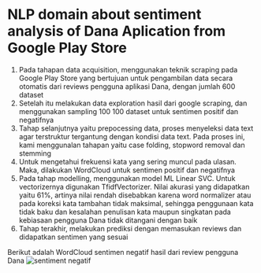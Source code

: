 # NLP domain about sentiment analysis of Dana Aplication from Google Play Store

1. Pada tahapan data acquisition, menggunakan teknik scraping pada Google Play Store yang bertujuan untuk pengambilan data secara otomatis dari reviews pengguna aplikasi Dana, dengan jumlah 600 dataset
2. Setelah itu melakukan data exploration hasil dari google scraping, dan menggunakan sampling 100 100 dataset untuk sentimen positif dan negatifnya
3. Tahap selanjutnya yaitu prepocessing data, proses menyeleksi data text agar terstruktur tergantung dengan kondisi data text. Pada proses ini, kami menggunalan tahapan yaitu case folding, stopword removal dan stemming
4. Untuk mengetahui frekuensi kata yang sering muncul pada ulasan. Maka, dilakukan WordCloud untuk sentimen positif dan negatifnya
5. Pada tahap modelling, menggunakan model ML Linear SVC. Untuk vectorizernya digunakan TfidfVectorizer. Nilai akurasi yang didapatkan yaitu 61%, artinya nilai rendah disebabkan karena word normalizer atau pada koreksi kata tambahan tidak maksimal, sehingga penggunaan kata tidak baku dan kesalahan penulisan kata maupun singkatan pada kebiasaan pengguna Dana tidak ditangani dengan baik
6. Tahap terakhir, melakukan prediksi dengan memasukan reviews dan didapatkan sentimen yang sesuai

Berikut adalah WordCloud sentimen negatif hasil dari review pengguna Dana
![sentiment negatif](https://user-images.githubusercontent.com/96588066/176737418-63cfb98b-52f4-48a6-90c0-56b37771008b.png)
